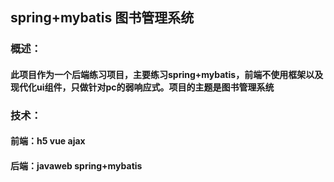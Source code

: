 ## spring+mybatis 图书管理系统

### 概述：

#### 	此项目作为一个后端练习项目，主要练习spring+mybatis，前端不使用框架以及现代化ui组件，只做针对pc的弱响应式。项目的主题是图书管理系统

### 技术：

#### 	前端：**h5  vue  ajax**

#### 	后端：**javaweb  spring+mybatis**